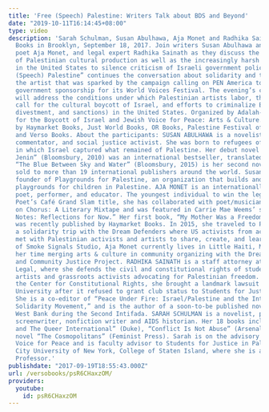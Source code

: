```yaml
---
title: 'Free (Speech) Palestine: Writers Talk about BDS and Beyond'
date: "2019-10-11T16:14:45+08:00"
type: video
description: 'Sarah Schulman, Susan Abulhawa, Aja Monet and Radhika Sainath at Verso
  Books in Brooklyn, September 18, 2017. Join writers Susan Abulhawa and Sarah Schulman,
  poet Aja Monet, and legal expert Radhika Sainath as they discuss the repression
  of Palestinian cultural production as well as the increasingly harsh attempts here
  in the United States to silence criticism of Israeli government policies. “Free
  (Speech) Palestine” continues the conversation about solidarity and the role of
  the artist that was sparked by the campaign calling on PEN America to reject Israeli
  government sponsorship for its World Voices Festival. The evening’s conversation
  will address the conditions under which Palestinian artists labor, the Palestinian
  call for the cultural boycott of Israel, and efforts to criminalize BDS (boycott,
  divestment, and sanctions) in the United States. Organized by Adalah-NY: Campaign
  for the Boycott of Israel and Jewish Voice for Peace: Arts & Culture. Cosponsored
  by Haymarket Books, Just World Books, OR Books, Palestine Festival of Literature,
  and Verso Books. About the participants: SUSAN ABULHAWA is a novelist, political
  commentator, and social justice activist. She was born to refugees of the 1967 War,
  in which Israel captured what remained of Palestine. Her debut novel “Mornings in
  Jenin” (Bloomsbury, 2010) was an international bestseller, translated into 26 languages.
  “The Blue Between Sky and Water” (Bloomsbury, 2015) is her second novel, already
  sold to more than 19 international publishers around the world. Susan is also the
  founder of Playgrounds for Palestine, an organization that builds and maintains
  playgrounds for children in Palestine. AJA MONET is an internationally established
  poet, performer, and educator. The youngest individual to win the legendary Nuyorican
  Poet’s Café Grand Slam title, she has collaborated with poet/musician Saul Williams
  on Chorus: A Literary Mixtape and was featured in Carrie Mae Weems’ show “Grace
  Notes: Reflections for Now.” Her first book, “My Mother Was a Freedom Fighter,”
  was recently published by Haymarket Books. In 2015, she traveled to Palestine on
  a solidarity trip with the Dream Defenders where US activists from across the nation
  met with Palestinian activists and artists to share, create, and learn. Co-founder
  of Smoke Signals Studio, Aja Monet currently lives in Little Haiti, Miami and dedicates
  her time merging arts & culture in community organizing with the Dream Defenders
  and Community Justice Project. RADHIKA SAINATH is a staff attorney at Palestine
  Legal, where she defends the civil and constitutional rights of students, professors,
  artists and grassroots activists advocating for Palestinian freedom. Together with
  the Center for Constitutional Rights, she brought a landmark lawsuit against Fordham
  University after it refused to grant club status to Students for Justice in Palestine.
  She is a co-editor of “Peace Under Fire: Israel/Palestine and the International
  Solidarity Movement,” and is the author of a soon-to-be published novel set in the
  West Bank during the Second Intifada. SARAH SCHULMAN is a novelist, playwright,
  screenwriter, nonfiction writer and AIDS historian. Her 18 books include “Israel/Palestine
  and The Queer International” (Duke), “Conflict Is Not Abuse” (Arsenal), and the
  novel “The Cosmopolitans” (Feminist Press). Sarah is on the advisory board of Jewish
  Voice for Peace and is faculty advisor to Students for Justice in Palestine at The
  City University of New York, College of Staten Island, where she is a Distinguished
  Professor.'
publishdate: "2017-09-19T18:55:43.000Z"
url: /versobooks/psR6CHaxzOM/
providers:
  youtube:
    id: psR6CHaxzOM
---
```

